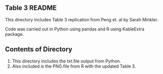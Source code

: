## Table 3 README

This directory includes Table 3 replication from Peng et. al by Sarah Minkler. 

Code was carried out in Python using pandas and R using KableExtra package.

## Contents of Directory

1. This directory includes the txt.file output from Python.
2. Also included is the PNG.file from R with the updated Table 3.
